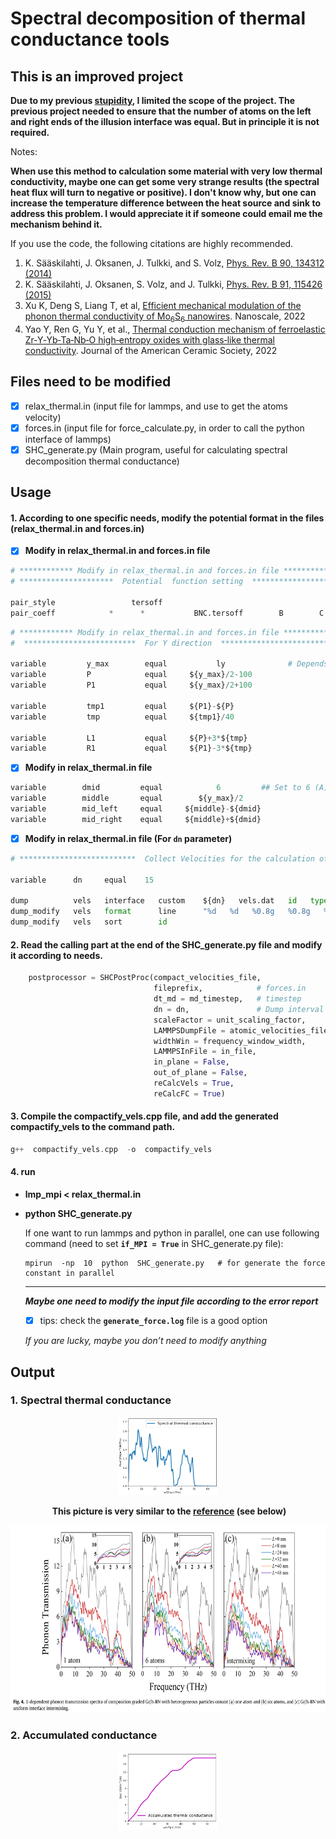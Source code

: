  #  Spectral decomposition of thermal conductance tools
 ## This is an improved project

**Due to my previous [stupidity](https://github.com/Tingliangstu/Spectral-decomposition-python-tools), I limited the scope of the project. The previous project needed to ensure that the number of atoms on the left and right ends of the illusion interface was equal. But in principle it is not required.**

Notes: 

 **When use this method to calculation some material with very low thermal conductivity, maybe one can get some very strange results (the spectral heat flux will turn to negative or positive). I don't know why, but one can increase the temperature difference between the heat source and sink to address this problem.  I would appreciate it if someone could email me the mechanism behind it.**   

If you use the code, the following citations are highly recommended.


1.   K. Sääskilahti, J. Oksanen, J. Tulkki, and S. Volz, [Phys. Rev. B 90, 134312 (2014)](https://journals.aps.org/prb/abstract/10.1103/PhysRevB.90.134312) 
2.   K. Sääskilahti, J. Oksanen, S. Volz, and J. Tulkki, [Phys. Rev. B 91, 115426 (2015)](https://journals.aps.org/prb/abstract/10.1103/PhysRevB.92.245411) 
3.   Xu K, Deng S, Liang T, et al, [Efficient mechanical modulation of the phonon thermal conductivity of Mo<sub>6</sub>S<sub>6</sub> nanowires](https://pubs.rsc.org/en/Content/ArticleLanding/2022/NR/D1NR08505K). Nanoscale, 2022
4.   Yao Y, Ren G, Yu Y, et al., [ Thermal conduction mechanism of ferroelastic Zr‐Y‐Yb‐Ta‐Nb‐O high‐entropy oxides with glass‐like thermal conductivity](https://ceramics.onlinelibrary.wiley.com/doi/10.1111/jace.18374).  Journal of the American Ceramic Society, 2022                                                                                                                                                                                                                                                                                                                                                                                                                                    

## Files need to be modified

- [x] relax_thermal.in (input file for lammps, and use to get the atoms velocity)
- [x] forces.in (input file for force_calculate.py, in order to call the python interface of lammps)
- [x] SHC_generate.py (Main program, useful for calculating spectral decomposition thermal conductance)

## Usage

#### 1. According to one specific needs, modify the potential format in the files (relax_thermal.in and forces.in)

- [x] **Modify in relax_thermal.in and forces.in file** 

```python
# ************ Modify in relax_thermal.in and forces.in file ************
# *********************  Potential  function setting  *****************

pair_style                 tersoff
pair_coeff            *      *           BNC.tersoff        B        C       N
```

```python
# ************ Modify in relax_thermal.in and forces.in file ************
#  *************************  For Y direction  **************************************

variable         y_max        equal           ly              # Depends on the direction of heat transport
variable         P            equal     ${y_max}/2-100
variable         P1           equal     ${y_max}/2+100

variable         tmp1         equal     ${P1}-${P}
variable         tmp          equal     ${tmp1}/40

variable         L1           equal     ${P}+3*${tmp}
variable         R1           equal     ${P1}-3*${tmp}
```

- [x] **Modify in relax_thermal.in file** 

```python
variable        dmid         equal            6         ## Set to 6 (A) here, one can modify it
variable        middle       equal        ${y_max}/2 
variable        mid_left     equal     ${middle}-${dmid}
variable        mid_right    equal     ${middle}+${dmid}
```

- [x] **Modify in relax_thermal.in file (For `dn` parameter)**

```python
# **************************  Collect Velocities for the calculation of force constants *************************

variable      dn     equal    15            

dump          vels   interface   custom    ${dn}   vels.dat   id   type   vx   vy   vz
dump_modify   vels   format      line      "%d   %d   %0.8g   %0.8g   %0.8g"
dump_modify   vels   sort        id
```



#### 2. Read the calling part at the end of the SHC_generate.py file and modify it according to needs.

```python
    postprocessor = SHCPostProc(compact_velocities_file,
                                fileprefix,            # forces.in
                                dt_md = md_timestep,   # timestep
                                dn = dn,               # Dump interval
                                scaleFactor = unit_scaling_factor,
                                LAMMPSDumpFile = atomic_velocities_file, # velocity file
                                widthWin = frequency_window_width,
                                LAMMPSInFile = in_file,
                                in_plane = False,
                                out_of_plane = False,
                                reCalcVels = True,
                                reCalcFC = True)
```



#### 3. Compile the compactify_vels.cpp file, and add the generated compactify_vels to the command path.

```c++
g++  compactify_vels.cpp  -o  compactify_vels
```

#### 4. **run**

- **lmp_mpi < relax_thermal.in**

- **python SHC_generate.py**

  If one want to run lammps and python in parallel, one can use following command (need to set **`if_MPI = True`** in SHC_generate.py file):

  ```shell
  mpirun  -np  10  python  SHC_generate.py   # for generate the force constant in parallel
  ```

  ------

  ***Maybe one need to modify the input file according to the error report***

  - [x] tips: check the **`generate_force.log`** file is a good option

  *If you are lucky, maybe you don’t need to modify anything*
  
  

## Output

### 1. Spectral thermal conductance 
<div align=center><img width="320" height="250" src="https://github.com/Tingliangstu/New-Version-Spectral-decomposition-python-tools/blob/master/SHC_calculate/Fij.dat_SHC.png" style="zoom: 50%;"/>



​                                                        **This picture is very similar to the [reference](https://doi.org/10.1016/j.ijheatmasstransfer.2019.118608) (see below)**

<div align=center><img width="600" height="300" src=https://github.com/Tingliangstu/New-Version-Spectral-decomposition-python-tools/blob/master/Ref_paper/ref_fig.jpg>

### <p align="left">2. Accumulated conductance</p>
<div align=center><img width="320" height="250" src="https://github.com/Tingliangstu/New-Version-Spectral-decomposition-python-tools/blob/master/SHC_calculate/Fij.dat_accumulated_ITC.png" style="zoom:50%;"/>
